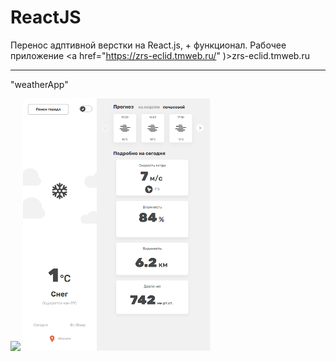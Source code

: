 # ReactJS

Перенос адптивной верстки на React.js, + функционал. Рабочее приложение <a href="https://zrs-eclid.tmweb.ru/" )>zrs-eclid.tmweb.ru</a>

_____

"weatherApp"

<img style="width:300px;" src="https://github.com/ZhadanovRoman/ReactJS/blob/masterReact/react-img/1.bmp"> <img style="width:300px;" src="https://github.com/ZhadanovRoman/ReactJS/blob/masterReact/react-img/2.bmp">

